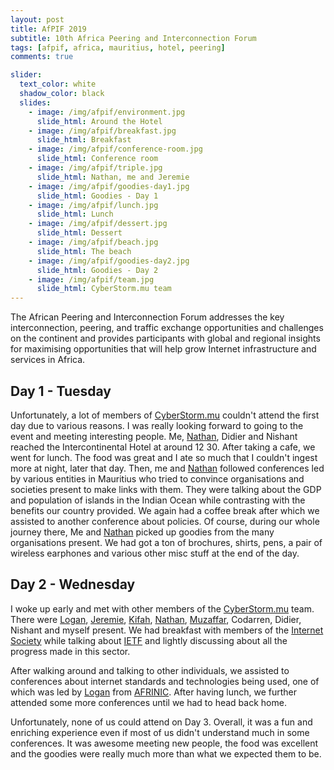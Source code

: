 ```yaml
---
layout: post
title: AfPIF 2019
subtitle: 10th Africa Peering and Interconnection Forum
tags: [afpif, africa, mauritius, hotel, peering]
comments: true

slider:
  text_color: white
  shadow_color: black
  slides: 
    - image: /img/afpif/environment.jpg
      slide_html: Around the Hotel
    - image: /img/afpif/breakfast.jpg
      slide_html: Breakfast
    - image: /img/afpif/conference-room.jpg
      slide_html: Conference room
    - image: /img/afpif/triple.jpg
      slide_html: Nathan, me and Jeremie
    - image: /img/afpif/goodies-day1.jpg
      slide_html: Goodies - Day 1
    - image: /img/afpif/lunch.jpg
      slide_html: Lunch
    - image: /img/afpif/dessert.jpg
      slide_html: Dessert
    - image: /img/afpif/beach.jpg
      slide_html: The beach
    - image: /img/afpif/goodies-day2.jpg
      slide_html: Goodies - Day 2
    - image: /img/afpif/team.jpg
      slide_html: CyberStorm.mu team
---
```


The African Peering and Interconnection Forum addresses the key interconnection, peering,
and traffic exchange opportunities and challenges on the continent and provides participants
with global and regional insights for maximising opportunities that will help grow Internet
infrastructure and services in Africa.

## Day 1 - Tuesday

Unfortunately, a lot of members of [CyberStorm.mu](https://cyberstorm.mu) couldn't attend the
first day due to various reasons. I was really looking forward to going to the event and meeting
interesting people. Me, [Nathan](https://tecknologg.website/), Didier and Nishant reached the 
Intercontinental Hotel at around 12 30. After taking a cafe, we went for lunch. The food was
great and I ate so much that I couldn't ingest more at night, later that day. Then, me and 
[Nathan](https://tecknologg.website/) followed conferences led by various entities in Mauritius
who tried to convince organisations and societies present to make links with them. They were talking
about the GDP and population of islands in the Indian Ocean while contrasting with the benefits
our country provided. We again had a coffee break after which we assisted to another conference about
policies. Of course, during our whole journey there, Me and [Nathan](https://tecknologg.website/)
picked up goodies from the many organisations present. We had got a ton of brochures, shirts, pens, 
a pair of wireless earphones and various other misc stuff at the end of the day.

## Day 2 - Wednesday

I woke up early and met with other members of the [CyberStorm.mu](https://cyberstorm.mu) team.
There were [Logan](https://medium.com/@loganaden), [Jeremie](https://medium.com/@jeremiedaniel48), 
[Kifah](https://blog.maskys.com), [Nathan](https://tecknologg.website/), [Muzaffar](https://muzaffar.xyz/),
Codarren, Didier, Nishant and myself present. We had breakfast with members of the 
[Internet Society](https://www.internetsociety.org/) while talking about [IETF](https://www.ietf.org/)
and lightly discussing about all the progress made in this sector. 

After walking around and talking to other individuals, we assisted to conferences about internet standards
and technologies being used, one of which was led by [Logan](https://medium.com/@loganaden) from 
[AFRINIC](https://afrinic.net/). After having lunch, we further attended some more conferences until we had to
head back home.

Unfortunately, none of us could attend on Day 3. Overall, it was a fun and enriching experience even if
most of us didn't understand much in some conferences. It was awesome meeting new people, the food was
excellent and the goodies were really much more than what we expected them to be.
